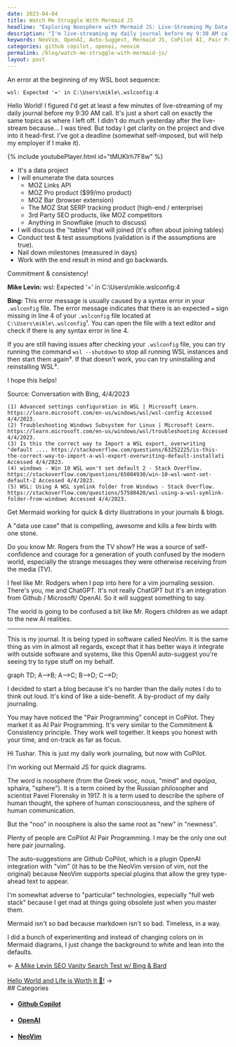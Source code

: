 ```yaml
---
date: 2023-04-04
title: Watch Me Struggle With Mermaid JS
headline: "Exploring Noosphere with Mermaid JS: Live-Streaming My Data Project Journey Before 9:30 AM Call"
description: "I'm live-streaming my daily journal before my 9:30 AM call. I'm using NeoVim, OpenAI auto-suggest, and Mermaid JS to work on a data project with a deadline. I'm also using CoPilot AI Pair Programming and Github CoPilot to help me out. I'm avoiding full web stack technologies and changing the background to white. Come join me on my journey as I explore noosphere and create quick diagrams with Mermaid!"
keywords: NeoVim, OpenAI, Auto-Suggest, Mermaid JS, CoPilot AI, Pair Programming, Github CoPilot, Noosphere, Data Sources, Join Tables, Tests and Assumptions, Milestones, Quick Diagrams, Full Web Stack, White Background
categories: github copilot, openai, neovim
permalink: /blog/watch-me-struggle-with-mermaid-js/
layout: post
---
```



An error at the beginning of my WSL boot sequence:

    wsl: Expected '=' in C:\Users\mikle\.wslconfig:4

Hello World! I figured I'd get at least a few minutes of live-streaming of my
daily journal before my 9:30 AM call. It's just a short call on exactly the
same topics as where I left off. I didn't do much yesterday after the
live-stream because... I was tired. But today I get clarity on the project and
dive into it head-first. I've got a deadline (somewhat self-imposed, but will
help my employer if I make it).

{% include youtubePlayer.html id="tMUKlrh7F8w" %}

- It's a data project
- I will enumerate the data sources
  - MOZ Links API
  - MOZ Pro product ($99/mo product)
  - MOZ Bar (browser extension)
  - The MOZ Stat SERP tracking product (high-end / enterprise)
  - 3rd Party SEO products, like MOZ competitors
  - Anything in Snowflake (much to discuss)
- I will discuss the "tables" that will joined (it's often about joining
  tables)
- Conduct test & test assumptions (validation is if the assumptions are true).
- Nail down milestones (measured in days)
- Work with the end result in mind and go backwards.

Commitment & consistency!

**Mike Levin:** wsl: Expected '=' in C:\Users\mikle\.wslconfig:4

**Bing:** This error message is usually caused by a syntax error in your
`.wslconfig` file. The error message indicates that there is an expected `=`
sign missing in line 4 of your `.wslconfig` file located at
`C:\Users\mikle\.wslconfig`¹. You can open the file with a text editor and
check if there is any syntax error in line 4.

If you are still having issues after checking your `.wslconfig` file, you can
try running the command `wsl --shutdown` to stop all running WSL instances and
then start them again³. If that doesn't work, you can try uninstalling and
reinstalling WSL³.

I hope this helps!

Source: Conversation with Bing, 4/4/2023

    (1) Advanced settings configuration in WSL | Microsoft Learn. https://learn.microsoft.com/en-us/windows/wsl/wsl-config Accessed 4/4/2023.
    (2) Troubleshooting Windows Subsystem for Linux | Microsoft Learn. https://learn.microsoft.com/en-us/windows/wsl/troubleshooting Accessed 4/4/2023.
    (3) Is this the correct way to Import a WSL export, overwriting "default .... https://stackoverflow.com/questions/63252225/is-this-the-correct-way-to-import-a-wsl-export-overwriting-default-installati Accessed 4/4/2023.
    (4) windows - Win 10 WSL won't set default 2 - Stack Overflow. https://stackoverflow.com/questions/65004930/win-10-wsl-wont-set-default-2 Accessed 4/4/2023.
    (5) WSL: Using A WSL symlink folder from Windows - Stack Overflow. https://stackoverflow.com/questions/57580420/wsl-using-a-wsl-symlink-folder-from-windows Accessed 4/4/2023.

Get Mermaid working for quick & dirty illustrations in your journals & blogs.

A "data use case" that is compelling, awesome and kills a few birds with one
stone.

Do you know Mr. Rogers from the TV show? He was a source of self-confidence and
courage for a generation of youth confused by the modern world, especially the
strange messages they were otherwise receiving from the media (TV).

I feel like Mr. Rodgers when I pop into here for a vim journaling session.
There's you, me and ChatGPT. It's not really ChatGPT but it's an integration
from Github / Microsoft/ OpenAI. So it will suggest something to say.

The world is going to be confused a bit like Mr. Rogers children as we adapt to
the new AI realities.

---

This is my journal. It is being typed in software called NeoVim. It is the same
thing as vim in almost all regards, except that it has better ways it integrate
with outside software and systems, like this OpenAI auto-suggest you're seeing
try to type stuff on my behalf.


<div class="mermaid">
  graph TD;
    A-->B;
    A-->C;
    B-->D;
    C-->D;
</div>


I decided to start a blog because it's no harder than the daily notes I do to
think out loud. It's kind of like a side-benefit. A by-product of my daily
journaling.

You may have noticed the "Pair Programming" concept in CoPilot. They market it
as AI Pair Programming. It's very similar to the Commitment & Consistency
principle. They work well together. It keeps you honest with your time, and
on-track as far as focus.

Hi Tushar. This is just my daily work journaling, but now with CoPilot.

I'm working out Mermaid JS for quick diagrams.

The word is noosphere (from the Greek νοος, nous, "mind" and σφαῖρα, sphaira,
"sphere"). It is a term coined by the Russian philosopher and scientist
Pavel Florensky in 1917. It is a term used to describe the sphere of human
thought, the sphere of human consciousness, and the sphere of human
communication.

But the "noo" in noosphere is also the same root as "new" in "newness".

Plenty of people are CoPilot AI Pair Programming. I may be the only one out
here pair journaling.

The auto-suggestions are Github CoPilot, which is a plugin OpenAI integration
with "vim" (it has to be the NeoVim version of vim, not the original) because
NeoVim supports special plugins that allow the grey type-ahead text to appear.

I'm somewhat adverse to "particular" technologies, especially "full web stack"
because I get mad at things going obsolete just when you master them.

Mermaid isn't so bad because markdown isn't so bad. Timeless, in a way.

I did a bunch of experimenting and instead of changing colors on in Mermaid
diagrams, I just change the background to white and lean into the defaults.


<div class="post-nav"><div class="post-nav-prev"><span class="arrow">&larr;&nbsp;</span><a href="/blog/a-mike-levin-seo-vanity-search-test-w-bing-bard/">A Mike Levin SEO Vanity Search Test w/ Bing & Bard</a></div> &nbsp; <div class="post-nav-next"><a href="/blog/hello-world-and-life-is-worth-it/">Hello World and Life is Worth It 🦋!</a><span class="arrow">&nbsp;&rarr;</span></div></div>
## Categories

<ul>
<li><h4><a href='/github-copilot/'>Github Copilot</a></h4></li>
<li><h4><a href='/openai/'>OpenAI</a></h4></li>
<li><h4><a href='/neovim/'>NeoVim</a></h4></li></ul>